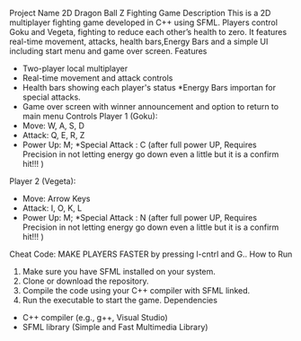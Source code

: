 Project Name
2D Dragon Ball Z Fighting Game
Description
This is a 2D multiplayer fighting game developed in C++ using SFML. Players control Goku and Vegeta, fighting to reduce each other’s health to zero. It features real-time movement, attacks, health bars,Energy Bars and a simple UI including start menu and game over screen.
Features
* Two-player local multiplayer 
* Real-time movement and attack controls
* Health bars showing each player's status
*Energy Bars importan for special attacks.
* Game over screen with winner announcement and option to return to main menu
Controls
Player 1 (Goku):
* Move: W, A, S, D
* Attack: Q, E, R, Z
* Power Up: M;
*Special Attack : C (after full power UP, Requires Precision in not letting energy go down even a little but it is a confirm hit!!! )

Player 2 (Vegeta):
* Move: Arrow Keys
* Attack: I, O, K, L
* Power Up: M;
*Special Attack : N (after full power UP, Requires Precision in not letting energy go down even a little but it is a confirm hit!!! )

Cheat Code: MAKE PLAYERS FASTER by pressing l-cntrl and G..
How to Run
1. Make sure you have SFML installed on your system.
2. Clone or download the repository.
3. Compile the code using your C++ compiler with SFML linked.
4. Run the executable to start the game.
Dependencies
* C++ compiler (e.g., g++, Visual Studio)
* SFML library (Simple and Fast Multimedia Library)


